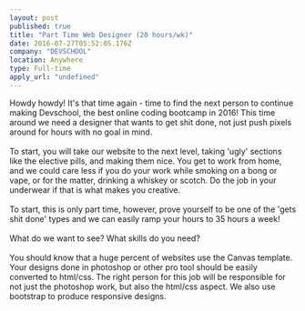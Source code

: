 ```yaml
---
layout: post
published: true
title: "Part Time Web Designer (20 hours/wk)"
date: 2016-07-27T05:52:05.176Z
company: "DEVSCHOOL"
location: Anywhere
type: Full-time
apply_url: "undefined"
---
```


<div>Howdy howdy! It&apos;s that time again - time to find the next person to continue making Devschool, the best online coding bootcamp in 2016! This time around we need a designer that wants to get shit done, not just push pixels around for hours with no goal in mind.</div><div class="paragraph_break"><br></div><div>To start, you will take our website&#xA0;to the next level, taking &apos;ugly&apos; sections like the elective pills, and making them nice. You get to work from home, and we could care less if you do your work while smoking on a bong or vape, or for the matter, drinking a whiskey or scotch. Do the job in your underwear if that is what makes you creative.</div><div class="paragraph_break"><br></div><div>To start, this is only part time, however, prove yourself to be one of the &apos;gets shit done&apos; types and we can easily ramp your hours to 35 hours a week!</div><div class="paragraph_break"><br></div><div>What do we want to see? What skills do you need?</div><div class="paragraph_break"><br></div><div>You should know that a huge percent of websites use the Canvas template. Your designs done in photoshop or other pro tool should be easily converted to html/css. The right person for this job will be responsible for not just the photoshop work, but also the html/css aspect. We also use bootstrap to produce responsive designs.</div>